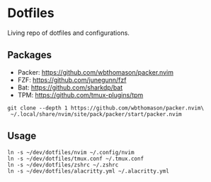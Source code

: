 # Dotfiles

Living repo of dotfiles and configurations.

## Packages
- Packer: https://github.com/wbthomason/packer.nvim 
- FZF: https://github.com/junegunn/fzf
- Bat: https://github.com/sharkdp/bat
- TPM: https://github.com/tmux-plugins/tpm
```
git clone --depth 1 https://github.com/wbthomason/packer.nvim\
 ~/.local/share/nvim/site/pack/packer/start/packer.nvim
```


## Usage
```
ln -s ~/dev/dotfiles/nvim ~/.config/nvim
ln -s ~/dev/dotfiles/tmux.conf ~/.tmux.conf
ln -s ~/dev/dotfiles/zshrc ~/.zshrc
ln -s ~/dev/dotfiles/alacritty.yml ~/.alacritty.yml
```
